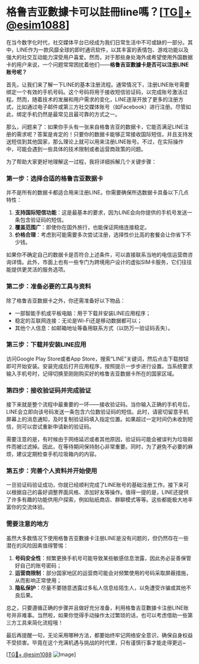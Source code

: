 # 格鲁吉亚數據卡可以註冊line嗎？[[TG💪+ @esim1088](https://t.me/s/esim1088)]

在当今数字化时代，社交媒体平台已经成为我们日常生活中不可或缺的一部分。其中，LINE作为一款风靡全球的即时通讯软件，以其丰富的表情包、游戏功能以及强大的社交互动能力深受用户喜爱。然而，对于那些身处海外或希望使用外国数据卡的用户来说，一个问题常常困扰着他们——**格鲁吉亚數據卡是否可以注册LINE账号呢？**

首先，让我们来了解一下LINE的基本注册流程。通常情况下，注册LINE账号需要绑定一个有效的手机号码。这个号码将用于接收短信验证码，以完成账号激活过程。然而，随着技术的发展和用户需求的变化，LINE逐渐开放了更多的注册方式，比如通过电子邮件或第三方社交媒体账号（如Facebook）进行注册。尽管如此，绑定手机仍然是最常见且最可靠的方式之一。

那么，问题来了：如果你手头有一张来自格鲁吉亚的数据卡，它能否满足LINE注册的需求呢？答案是肯定的！只要你的数据卡能够正常接收国际短信，并且支持发送短信到其他国家，那么理论上就可以用来注册LINE账号。不过，在实际操作中，可能会遇到一些具体的技术限制或者运营商政策的问题。

为了帮助大家更好地理解这一过程，我将详细拆解几个关键步骤：

### 第一步：选择合适的格鲁吉亚数据卡

并不是所有的数据卡都适合用来注册LINE。你需要确保所选数据卡具备以下几点特性：
1. **支持国际短信功能**：这是最基本的要求，因为LINE会向你提供的手机号发送一条包含验证码的短信。
2. **覆盖范围广**：即使你在国外旅行，也能保证网络连接稳定。
3. **价格合理**：考虑到可能需要多次尝试注册，选择性价比高的套餐会让你省下不少钱。

如果你不确定自己的数据卡是否符合上述条件，可以直接联系当地的电信运营商咨询详情。此外，市面上也有一些专门为跨境用户设计的虚拟SIM卡服务，它们往往能提供更灵活的服务选项。

### 第二步：准备必要的工具与资料

除了格鲁吉亚数据卡之外，你还需准备好以下物品：
- 一部智能手机或平板电脑：用于下载并安装LINE应用程序；
- 稳定的互联网连接：无论是Wi-Fi还是移动数据都可以；
- 其他个人信息：如邮箱地址等备用联系方式（以防万一验证码丢失）。

### 第三步：下载并安装LINE应用

访问Google Play Store或者App Store，搜索“LINE”关键词，然后点击下载按钮即可开始安装。安装完成后打开应用程序，按照提示一步步进行设置。当系统要求输入手机号时，记得切换至刚刚购买好的格鲁吉亚数据卡所在的国家区域。

### 第四步：接收验证码并完成验证

接下来就是整个流程中最重要的一环——接收验证码。当你输入正确的手机号后，LINE会立即向该号码发送一条包含六位数验证码的短信。此时，请密切留意手机屏幕上的消息通知，及时复制验证码填入指定位置。如果超过一定时间仍未收到短信，则可以尝试重新申请新的验证码。

需要注意的是，有时候由于网络延迟或者其他原因，验证码可能会被误判为垃圾邮件而被过滤掉。因此，在等待期间保持耐心非常重要。同时，为了避免不必要的麻烦，建议定期检查手机垃圾箱内的内容。

### 第五步：完善个人资料并开始使用

一旦验证码验证成功，你就已经顺利完成了LINE账号的基础注册工作。接下来可以根据自己的喜好调整界面风格、添加好友等操作。值得一提的是，LINE还提供了许多有趣的功能供用户探索，例如贴纸商店、群聊模式等等。这些都能极大地丰富你的交流体验。

### 需要注意的地方

虽然大多数情况下使用格鲁吉亚數據卡注册LINE是没有问题的，但仍然存在一些潜在的风险因素值得警惕：
1. **号码安全性**：频繁更换手机号可能导致某些敏感信息泄露，因此务必妥善保管好自己的账号密码；
2. **运营商限制**：部分国家地区的运营商可能会对频繁使用的号码采取屏蔽措施，从而影响正常使用；
3. **隐私保护**：尽量不要随意透露过多私人信息给陌生人，以免遭受诈骗或其他不良后果。

总之，只要遵循正确的步骤并且做好充分准备，利用格鲁吉亚數據卡注册LINE账号并非难事。当然啦，如果你觉得手动操作太过繁琐的话，也可以考虑借助一些第三方工具来简化流程哦！

最后再提醒一句，无论采用哪种方法，都要始终牢记网络安全意识，确保自身权益不受损害。毕竟在这个充满机遇与挑战的时代里，只有谨慎行事才能走得更远~

[[TG💪+ @esim1088](https://t.me/s/esim1088) ![Image](https://i.postimg.cc/4NQfJmqS/Snipaste-2025-05-13-00-14-12.png)]